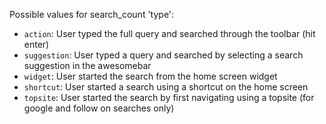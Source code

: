 Possible values for search_count 'type':
* `action`: User typed the full query and searched through the toolbar (hit enter)
* `suggestion`: User typed a query and searched by selecting a search suggestion in the awesomebar
* `widget`: User started the search from the home screen widget
* `shortcut`: User started a search using a shortcut on the home screen
* `topsite`: User started the search by first navigating using a topsite (for google and follow on searches only)
